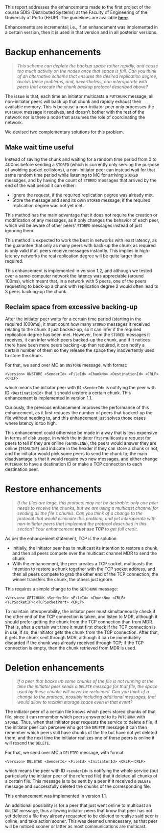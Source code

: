 This report addresses the enhancements made to the first project of the course SDIS (Distributed Systems) at the Faculty of Engineering of the University of Porto (FEUP). The guidelines are available [**here**](https://web.fe.up.pt/~pfs/aulas/sd2021/projs/proj1/proj1.html).

Enhancements are incremental; i.e., if an enhancement was implemented in a certain version, then it is used in that version and in all posterior versions.

# Backup enhancements

> *This scheme can deplete the backup space rather rapidly, and cause too much activity on the nodes once that space is full. Can you think of an alternative scheme that ensures the desired replication degree, avoids these problems, and, nevertheless, can interoperate with peers that execute the chunk backup protocol described above?*

The issue is that, each time an initiator multicasts a `PUTCHUNK` message, all non-initiator peers will back up that chunk and rapidly exhaust their available memory. 
This is because a non-initiator peer only processes the `PUTCHUNK` message it receives, and doesn't bother with the rest of the network nor is there a node that assumes the role of coordinating the network.

We devised two complementary solutions for this problem.

## Make wait time useful

Instead of saving the chunk and waiting for a random time period from 0 to 400ms before sending a `STORED` (which is currently only serving the purpose of avoiding packet collisions), a non-initiator peer can instead wait for that same random time period while listening to MC for arriving `STORED` messages, and by having the count of `STORED` messages that arrived by the end of the wait period it can either:

- Ignore the request, if the required replication degree was already met.
- Store the message and send its own `STORED` message, if the required replication degree was not yet met.

This method has the main advantage that it does not require the creation or modification of any messages, as it only changes the behavior of each peer, which will be aware of other peers' `STORED` messages instead of just ignoring them.

This method is expected to work the best in networks with least latency, as the guarantee that only as many peers with back-up the chunk as required is only valid if all peers receive messages instantly. This implies in high-latency networks the real replication degree will be quite larger than required.

This enhancement is implemented in version 1.2, and although we tested over a same-computer network the latency was appreciable (around 100ms), which meant that, in a network with 5 peers, one of the peers requesting to back-up a chunk with replication degree 2 would often lead to 3 peers backing-up the chunk.

## Reclaim space from excessive backing-up

After the initiator peer waits for a certain time period (starting in the required 1000ms), it must count how many `STORED` messages it received relating to the chunk it just backed-up, so it can infer if the required replication degree has been met. However, from the `STORED` messages it receives, it can infer which peers backed-up the chunk, and if it notices there have been more peers backing-up than required, it can notify a certain number of them so they release the space they inadvertently used to store the chunk.

For that, we send over MC an `UNSTORE` message, with format:

```
<Version> UNSTORE <SenderId> <FileId> <ChunkNo> <DestinationId> <CRLF><CRLF>
```

which means the initiator peer with ID `<SenderId>` is notifying the peer with ID `<DestinationId>` that it should unstore a certain chunk.
This enhancement is implemented in version 1.1.

Curiously, the previous enhancement improves the performance of this enhancement, as it first reduces the number of peers that backed-up the file without needing to, and this enhancement just solves those cases where latency is too high.

This enhancement could otherwise be made in a way that is less expensive in terms of disk usage, in which the initiator first multicasts a request for peers to tell if they are online (`GETONLINE`), the peers would answer they are online (`ISONLINE`) and indicate in the header if they can store a chunk or not, and the initiator would pick some peers to send the chunk to; the main disadvantage is that it would require two new messages, and either change `PUTCHUNK` to have a destination ID or make a TCP connection to each destination peer.

# Restore enhancements

> *If the files are large, this protocol may not be desirable: only one peer needs to receive the chunks, but we are using a multicast channel for sending all the file's chunks. Can you think of a change to the protocol that would eliminate this problem, and yet interoperate with non-initiator peers that implement the protocol described in this section? Your enhancement **must use TCP** to get full credit.*

As per the enhancement statement, TCP is the solution:

- Initially, the initiator peer has to multicast its intention to restore a chunk, and then all peers compete over the multicast channel MDR to send the chunk
- With the enhancement, the peer creates a TCP socket, multicasts the intention to restore a chunk together with the TCP socket address, and then all peers compete to grab the other end of the TCP connection; the winner transfers the chunk, the others just ignore.

This requires a simple change to the `GETCHUNK` message:

```
<Version> GETCHUNK <SenderId> <FileId> <ChunkNo> <CRLF>
<TCPSocketIP>:<TCPSocketPort> <CRLF>
```

To maintain interoperability, the initiator peer must simultaneously check if the other end of the TCP connection is taken, and listen to MDR, although it should prefer getting the chunk from the TCP connection than from MDR. That is, after a certain wait time it must first check if the TCP connection is in use; if so, the initiator gets the chunk from the TCP connection. After that, it gets the chunk sent through MDR, although it can be immediately discarded if the chunk was already received through TCP; if the TCP connection is empty, then the chunk retrieved from MDR is used.

# Deletion enhancements

> *If a peer that backs up some chunks of the file is not running at the time the initiator peer sends a `DELETE` message for that file, the space used by these chunks will never be reclaimed. Can you think of a change to the protocol, possibly including additional messages, that would allow to reclaim storage space even in that event?*

The initiator peer of a certain file knows which peers stored chunks of that file, since it can remember which peers answered to its `PUTCHUNK` with `STORED`.
Thus, when that initiator peer requests the service to delete a file, if the initiator peer can perceive who got the `DELETE` message it can then remember which peers still have chunks of the file but have not yet deleted them, and the next time the initiator realizes one of those peers is online it will resend the `DELETE`.

For that, we send over MC a `DELETED` message, with format:

```
<Version> DELETED <SenderId> <FileId> <InitiatorId> <CRLF><CRLF>
```
which means the peer with ID `<senderId>` is notifying the whole service (but particularly the initiator peer of the referred file) that it deleted all chunks of a certain file.
This message is to be sent by a peer if it received a `DELETE` message and successfully deleted the chunks of the corresponding file.

This enhancement was implemented in version 1.1.

An additional possibility is for a peer that just went online to multicast an `ONLINE` message, thus allowing initiator peers that know that peer has not yet deleted a file they already requested to be deleted to realise said peer is online, and take action sooner. This was deemed unnecessary, as that peer will be noticed sooner or latter as most communications are multicast.
